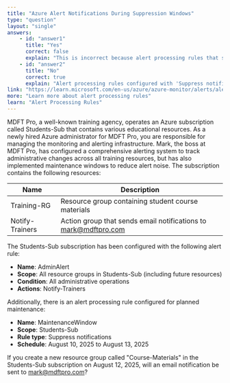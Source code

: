 ```yaml
---
title: "Azure Alert Notifications During Suppression Windows"
type: "question"
layout: "single"
answers:
    - id: "answer1"
      title: "Yes"
      correct: false
      explain: "This is incorrect because alert processing rules that suppress notifications prevent action groups from sending notifications during the specified time window. Even though the alert is generated and visible in the portal, no email notifications will be sent to the configured recipients during the suppression period."
    - id: "answer2"
      title: "No"
      correct: true
      explain: "Alert processing rules configured with 'Suppress notifications' prevent action groups from sending any notifications during the specified time window. The alert itself is still generated and visible in the Azure portal, but all notification actions (including email) are suppressed until the rule expires."
link: "https://learn.microsoft.com/en-us/azure/azure-monitor/alerts/alerts-processing-rules"
more: "Learn more about alert processing rules"
learn: "Alert Processing Rules"
---
```


MDFT Pro, a well-known training agency, operates an Azure subscription called Students-Sub that contains various educational resources. As a newly hired Azure administrator for MDFT Pro, you are responsible for managing the monitoring and alerting infrastructure. Mark, the boss at MDFT Pro, has configured a comprehensive alerting system to track administrative changes across all training resources, but has also implemented maintenance windows to reduce alert noise. The subscription contains the following resources:

| Name | Description |
|------|-------------|
| Training-RG | Resource group containing student course materials |
| Notify-Trainers | Action group that sends email notifications to mark@mdftpro.com |

The Students-Sub subscription has been configured with the following alert rule:
- **Name**: AdminAlert
- **Scope**: All resource groups in Students-Sub (including future resources)
- **Condition**: All administrative operations
- **Actions**: Notify-Trainers

Additionally, there is an alert processing rule configured for planned maintenance:
- **Name**: MaintenanceWindow
- **Scope**: Students-Sub
- **Rule type**: Suppress notifications
- **Schedule**: August 10, 2025 to August 13, 2025

If you create a new resource group called "Course-Materials" in the Students-Sub subscription on August 12, 2025, will an email notification be sent to mark@mdftpro.com?
